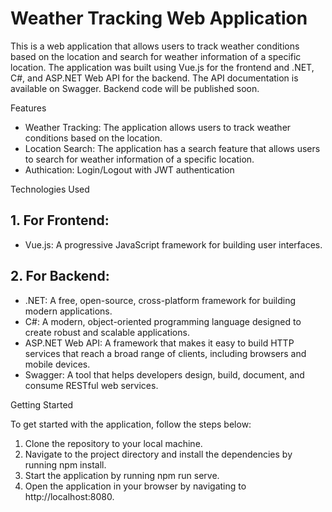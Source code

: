 # Weather Tracking Web Application

This is a web application that allows users to track weather conditions based on the location and search for weather information of a specific location. The application was built using Vue.js for the frontend and .NET, C#, and ASP.NET Web API for the backend. The API documentation is available on Swagger. Backend code will be published soon.

Features

* Weather Tracking: The application allows users to track weather conditions based on the location.
* Location Search: The application has a search feature that allows users to search for weather information of a specific location.
* Authication: Login/Logout with JWT authentication

Technologies Used

## 1. For Frontend:
* Vue.js: A progressive JavaScript framework for building user interfaces.
## 2. For Backend:
* .NET: A free, open-source, cross-platform framework for building modern applications.
* C#: A modern, object-oriented programming language designed to create robust and scalable applications.
* ASP.NET Web API: A framework that makes it easy to build HTTP services that reach a broad range of clients, including browsers and mobile devices.
* Swagger: A tool that helps developers design, build, document, and consume RESTful web services.

Getting Started

To get started with the application, follow the steps below:

1. Clone the repository to your local machine.
2. Navigate to the project directory and install the dependencies by running npm install.
3. Start the application by running npm run serve.
4. Open the application in your browser by navigating to http://localhost:8080.
